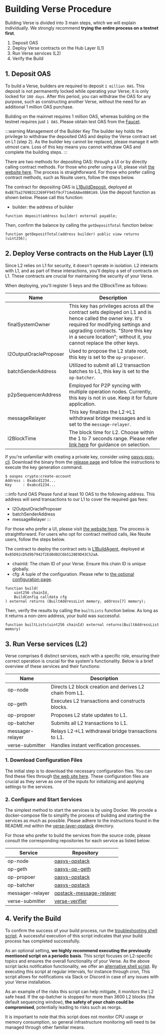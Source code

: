 # Building Verse Procedure
Building Verse is divided into 3 main steps, which we will explain individually. We strongly recommend **trying the entire process on a testnet first**.
1. Deposit OAS
2. Deploy Verse contracts on the Hub Layer (L1)
3. Run Verse services (L2)
4. Verify the Build

## 1. Deposit OAS
To build a Verse, builders are required to deposit `1 million OAS`. This deposit is not permanently locked while operating your Verse; it is only locked for `180 days`. After this period, you can withdraw the OAS for any purpose, such as constructing another Verse, without the need for an additional 1 million OAS purchase.

Building on the mainnet requires 1 million OAS, whereas building on the testnet requires just `1 OAS`. Please obtain test OAS from the [Faucet](https://faucet.testnet.oasys.games/).

:::warning Management of the Builder Key
The builder key holds the privilege to withdraw the deposited OAS and deploy the Verse contract set on L1 (step 2). As the builder key cannot be replaced, please manage it with utmost care. Loss of this key means you cannot withdraw OAS and complete the building steps.
:::

There are two methods for depositing OAS: through a UI or by directly calling contract methods.
For those who prefer using a UI, please visit [the website here](https://tools-fe.oasys.games/). The process is straightforward.
For those who prefer calling contract methods, such as Nsuite users, follow the steps below.

The contract for depositing OAS is [L1BuildDeposit](https://github.com/oasysgames/oasys-opstack/blob/develop/packages/contracts-bedrock/src/oasys/L1/build/L1BuildDeposit.sol), deployed at `0xBE75a2769B312269FF945f9cF714eEA8ed8B01A9`.
Use the deposit function as shown below. Please call this function:

- builder: the address of builder
```solidity
function deposit(address builder) external payable;
```

Then, confirm the balance by calling the `getDepositTotal` function below:
```solidity
function getDepositTotal(address builder) public view returns (uint256);
```

## 2. Deploy Verse contracts on the Hub Layer (L1)
Since L2 relies on L1 for security, it doesn't operate in isolation. L2 interacts with L1, and as part of these interactions, you'll deploy a set of contracts on L1. These contracts are crucial for maintaining the security of your Verse.

When deploying, you'll register 5 keys and the l2BlockTime as follows:

| Name | Description |
|--|--|
|finalSystemOwner|This key has privileges across all the contract sets deployed on L1 and is hence called the owner key. It's required for modifying settings and upgrading contracts. "Store this key in a secure location"; without it, you cannot replace the other keys.|
|l2OutputOracleProposer|Used to propose the L2 state root, this key is set to the `op-proposer`.|
|batchSenderAddress|Utilized to submit all L2 transaction batches to L1, this key is set to the `op-batcher`.|
|p2pSequencerAddress|Employed for P2P syncing with multiple operation nodes. Currently, this key is not in use. Keep it for future application.|
|messageRelayer|This key finalizes the L2->L1 withdrawal bridge messages and is set to the `message-relayer`.|
|l2BlockTime|The block time for L2. Choose within the 1 to 7 seconds range. Please refer [link here](/docs/verse-developer/how-to-build-verse/optional-configs#which-block-time-should-i-choose) for guidance on selection.|

If you're unfamiliar with creating a private key, consider using [oasys-pos-cli](https://github.com/oasysgames/oasys-pos-cli). Download the binary from the [release page](https://github.com/oasysgames/oasys-pos-cli/releases) and follow the instructions to execute the key generation command.
```shell
$ oaspos crypto:create-account
Address : 0xabcd1234...
Key     : 0xabcd1234...
```

:::info fund OAS
Please fund at least 10 OAS to the following address. This address will send transactions to our L1 to cover the required gas fees:
- l2OutputOracleProposer
- batchSenderAddress
- messageRelayer
:::

For those who prefer a UI, please visit [the website here](https://tools-fe.oasys.games/build-verse). The process is straightforward.
For users who opt for contract method calls, like Nsuite users, follow the steps below.

The contract to deploy the contract sets is [L1BuildAgent](https://github.com/oasysgames/oasys-opstack/blob/develop/packages/contracts-bedrock/src/oasys/L1/build/L1BuildAgent.sol), deployed at `0x85D92cD5d9b7942f2Ed0d02C6b5120E9D43C52aA`.
- chainId: The chain ID of your Verse. Ensure this chain ID is unique globally.
- cfg: A tuple of the configuration. Please refer to [the optional configuration page](/docs/verse-developer/how-to-build-verse/optional-configs#verse-contracts-deployment-configuration).
```solidity
function build(
    uint256 chainId,
    BuildConfig calldata cfg
) external returns (BuiltAddressList memory, address[7] memory);
```

Then, verify the results by calling the `builtLists` function below. As long as it returns a non-zero address, your build was successful.
```solidity
function builtLists(uint256 chainId) external returns(BuiltAddressList memory)
```

## 3. Run Verse services (L2)
Verse comprises 6 distinct services, each with a specific role, ensuring their correct operation is crucial for the system's functionality. Below is a brief overview of these services and their functions:

| Name | Description |
|--|--|
|op-node|Directs L2 block creation and derives L2 chain from L1.|
|op-geth|Executes L2 transactions and constructs blocks.|
|op-propoer|Proposes L2 state updates to L1.|
|op-batcher|Submits all L2 transactions to L1.|
|messager-relayer|Relays L2->L1 withdrawal bridge transactions to L1.|
|verse-submitter|Handles instant verification processes.|

### 1. Download Configuration Files
The initial step is to download the necessary configuration files. You can find these files through [the web site here](https://tools-fe.oasys.games/check-verse). These configuration files are crucial as they serve as one of the inputs for initializing and applying settings to the services.

### 2. Configure and Start Services
The simplest method to start the services is by using Docker. We provide a docker-compose file to simplify the process of building and starting the services as much as possible. Please adhere to the instructions found in the README.md within the [verse-layer-opstack](https://github.com/oasysgames/verse-layer-opstack) directory.

For those who prefer to build the services from the source code, please consult the corresponding repositories for each service as listed below:

| Service | Repository |
|--|--|
|op-node|[oasys-opstack](https://github.com/oasysgames/oasys-opstack)|
|op-geth|[oasys-op-geth](https://github.com/oasysgames/oasys-op-geth)|
|op-propoer|[oasys-opstack](https://github.com/oasysgames/oasys-opstack)|
|op-batcher|[oasys-opstack](https://github.com/oasysgames/oasys-opstack)|
|messager-relayer|[opstack-message-relayer](https://github.com/oasysgames/opstack-message-relayer)|
|verse-submitter|[verse-verifier](https://github.com/oasysgames/verse-verifier)|

## 4. Verify the Build
To confirm the success of your build process, run the [troubleshooting shell script](/docs/verse-developer/how-to-build-verse/monitor#troubleshooting-assistance). A successful execution of this script indicates that your build process has completed successfully.

As an optional setting, **we highly recommend executing the previously mentioned script on a periodic basis**. This script focuses on L2-specific topics and ensures the overall functionality of your Verse. As the above script lacks notification functionality, we offer an [alternative shell script](/docs/verse-developer/how-to-build-verse/monitor#monitoring-alert-assistance). By executing this script at regular intervals, for instance through cron, This script allows for notifications via Slack or Discord in case of any issues with your Verse installation.

As an example of the risks this script can help mitigate, it monitors the L2 safe head. If the op-batcher is stopped for more than 3600 L2 blocks (the default sequencing window), **the safety of your chain could be compromised**, potentially leading to risks such as reorgs.

It is important to note that this script does not monitor CPU usage or memory consumption, so general infrastructure monitoring will need to be managed through other familiar means.
